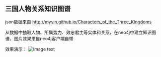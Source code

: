 ## 三国人物关系知识图谱

json数据来自 http://myvin.github.io/Characters_of_the_Three_Kingdoms

从数据中抽取人物、所属势力、效忠君主等实体和关系，在neo4j中建立知识图谱，图片效果来自neo4j客户端自带

效果演示：
![Image text](graph.jpg)
